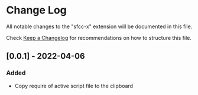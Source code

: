 # Change Log

All notable changes to the "sfcc-x" extension will be documented in this file.

Check [Keep a Changelog](http://keepachangelog.com/) for recommendations on how to structure this file.

## [0.0.1] - 2022-04-06

### Added

- Copy require of active script file to the clipboard
